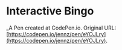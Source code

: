 # Interactive Bingo
 _A Pen created at CodePen.io. Original URL: [https://codepen.io/jennz/pen/eYOJLry](https://codepen.io/jennz/pen/eYOJLry).

 